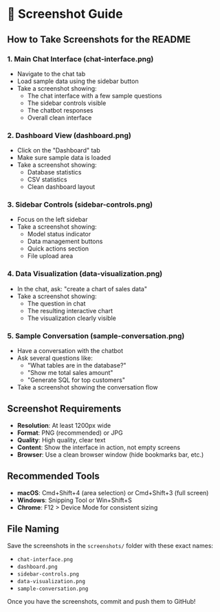 # 📸 Screenshot Guide

## How to Take Screenshots for the README

### 1. Main Chat Interface (chat-interface.png)
- Navigate to the chat tab
- Load sample data using the sidebar button
- Take a screenshot showing:
  - The chat interface with a few sample questions
  - The sidebar controls visible
  - The chatbot responses
  - Overall clean interface

### 2. Dashboard View (dashboard.png)
- Click on the "Dashboard" tab
- Make sure sample data is loaded
- Take a screenshot showing:
  - Database statistics
  - CSV statistics
  - Clean dashboard layout

### 3. Sidebar Controls (sidebar-controls.png)
- Focus on the left sidebar
- Take a screenshot showing:
  - Model status indicator
  - Data management buttons
  - Quick actions section
  - File upload area

### 4. Data Visualization (data-visualization.png)
- In the chat, ask: "create a chart of sales data"
- Take a screenshot showing:
  - The question in chat
  - The resulting interactive chart
  - The visualization clearly visible

### 5. Sample Conversation (sample-conversation.png)
- Have a conversation with the chatbot
- Ask several questions like:
  - "What tables are in the database?"
  - "Show me total sales amount"
  - "Generate SQL for top customers"
- Take a screenshot showing the conversation flow

## Screenshot Requirements
- **Resolution**: At least 1200px wide
- **Format**: PNG (recommended) or JPG
- **Quality**: High quality, clear text
- **Content**: Show the interface in action, not empty screens
- **Browser**: Use a clean browser window (hide bookmarks bar, etc.)

## Recommended Tools
- **macOS**: Cmd+Shift+4 (area selection) or Cmd+Shift+3 (full screen)
- **Windows**: Snipping Tool or Win+Shift+S
- **Chrome**: F12 > Device Mode for consistent sizing

## File Naming
Save the screenshots in the `screenshots/` folder with these exact names:
- `chat-interface.png`
- `dashboard.png`
- `sidebar-controls.png`
- `data-visualization.png`
- `sample-conversation.png`

Once you have the screenshots, commit and push them to GitHub!

